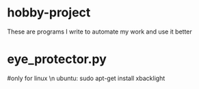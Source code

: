 # hobby-project
These are programs I write to automate my work and use it better

# eye_protector.py
#only for linux \n
ubuntu: sudo apt-get install xbacklight
